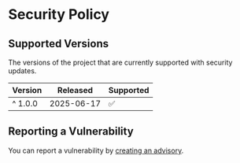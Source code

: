 # Security Policy

## Supported Versions

The versions of the project that are currently supported with security updates.

| Version   | Released   | Supported          |
| --------- | ---------- | ------------------ |
| ^ 1.0.0   | 2025-06-17 | :white_check_mark: |

## Reporting a Vulnerability

You can report a vulnerability by [creating an advisory](https://github.com/124c4a/localizer/security/advisories/new).
